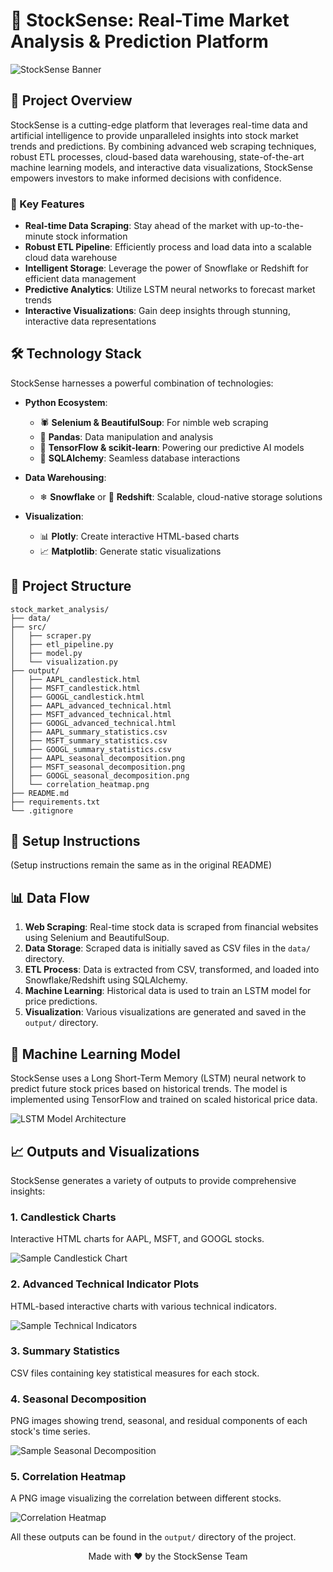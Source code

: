 # 🚀 StockSense: Real-Time Market Analysis & Prediction Platform

![StockSense Banner](https://raw.githubusercontent.com/Vignesh-Hariharan/stocksense/main/images/stocksense_banner.png)

## 🌟 Project Overview

StockSense is a cutting-edge platform that leverages real-time data and artificial intelligence to provide unparalleled insights into stock market trends and predictions. By combining advanced web scraping techniques, robust ETL processes, cloud-based data warehousing, state-of-the-art machine learning models, and interactive data visualizations, StockSense empowers investors to make informed decisions with confidence.

### 🔑 Key Features

- **Real-time Data Scraping**: Stay ahead of the market with up-to-the-minute stock information
- **Robust ETL Pipeline**: Efficiently process and load data into a scalable cloud data warehouse
- **Intelligent Storage**: Leverage the power of Snowflake or Redshift for efficient data management
- **Predictive Analytics**: Utilize LSTM neural networks to forecast market trends
- **Interactive Visualizations**: Gain deep insights through stunning, interactive data representations

## 🛠 Technology Stack

StockSense harnesses a powerful combination of technologies:

- **Python Ecosystem**:
  - 🕷 **Selenium & BeautifulSoup**: For nimble web scraping
  - 🐼 **Pandas**: Data manipulation and analysis
  - 🧠 **TensorFlow & scikit-learn**: Powering our predictive AI models
  - 🔗 **SQLAlchemy**: Seamless database interactions

- **Data Warehousing**:
  - ❄ **Snowflake** or 🚀 **Redshift**: Scalable, cloud-native storage solutions

- **Visualization**:
  - 📊 **Plotly**: Create interactive HTML-based charts
  - 📈 **Matplotlib**: Generate static visualizations

## 📂 Project Structure

```
stock_market_analysis/
├── data/
├── src/
│   ├── scraper.py
│   ├── etl_pipeline.py
│   ├── model.py
│   └── visualization.py
├── output/
│   ├── AAPL_candlestick.html
│   ├── MSFT_candlestick.html
│   ├── GOOGL_candlestick.html
│   ├── AAPL_advanced_technical.html
│   ├── MSFT_advanced_technical.html
│   ├── GOOGL_advanced_technical.html
│   ├── AAPL_summary_statistics.csv
│   ├── MSFT_summary_statistics.csv
│   ├── GOOGL_summary_statistics.csv
│   ├── AAPL_seasonal_decomposition.png
│   ├── MSFT_seasonal_decomposition.png
│   ├── GOOGL_seasonal_decomposition.png
│   └── correlation_heatmap.png
├── README.md
├── requirements.txt
└── .gitignore
```

## 🚀 Setup Instructions

(Setup instructions remain the same as in the original README)

## 📊 Data Flow

1. **Web Scraping**: Real-time stock data is scraped from financial websites using Selenium and BeautifulSoup.
2. **Data Storage**: Scraped data is initially saved as CSV files in the `data/` directory.
3. **ETL Process**: Data is extracted from CSV, transformed, and loaded into Snowflake/Redshift using SQLAlchemy.
4. **Machine Learning**: Historical data is used to train an LSTM model for price predictions.
5. **Visualization**: Various visualizations are generated and saved in the `output/` directory.

## 🧠 Machine Learning Model

StockSense uses a Long Short-Term Memory (LSTM) neural network to predict future stock prices based on historical trends. The model is implemented using TensorFlow and trained on scaled historical price data.

![LSTM Model Architecture](https://raw.githubusercontent.com/Vignesh-Hariharan/stocksense/main/images/lstm_architecture.png)

## 📈 Outputs and Visualizations

StockSense generates a variety of outputs to provide comprehensive insights:

### 1. Candlestick Charts
Interactive HTML charts for AAPL, MSFT, and GOOGL stocks.

![Sample Candlestick Chart](https://raw.githubusercontent.com/Vignesh-Hariharan/stocksense/main/images/sample_candlestick.png)

### 2. Advanced Technical Indicator Plots
HTML-based interactive charts with various technical indicators.

![Sample Technical Indicators](https://raw.githubusercontent.com/Vignesh-Hariharan/stocksense/main/images/sample_technical_indicators.png)

### 3. Summary Statistics
CSV files containing key statistical measures for each stock.

### 4. Seasonal Decomposition
PNG images showing trend, seasonal, and residual components of each stock's time series.

![Sample Seasonal Decomposition](https://raw.githubusercontent.com/Vignesh-Hariharan/stocksense/main/images/sample_seasonal_decomposition.png)

### 5. Correlation Heatmap
A PNG image visualizing the correlation between different stocks.

![Correlation Heatmap](https://raw.githubusercontent.com/Vignesh-Hariharan/stocksense/main/output/correlation_heatmap.png)

All these outputs can be found in the `output/` directory of the project.


<p align="center">Made with ❤️ by the StockSense Team</p>
